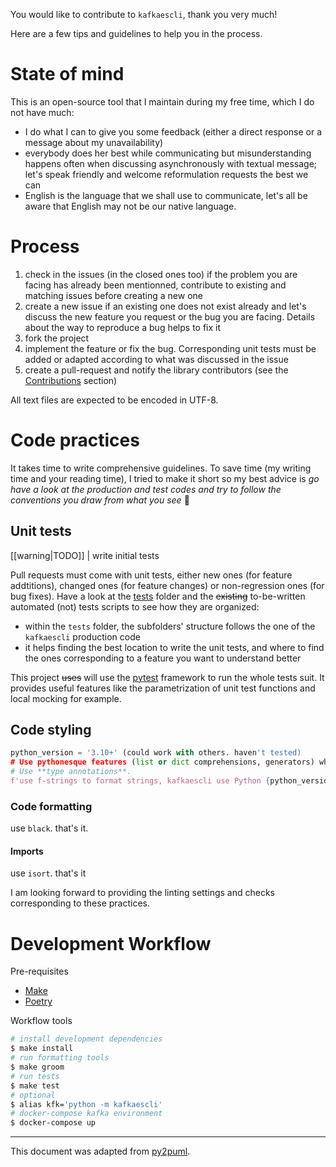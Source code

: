 
You would like to contribute to `kafkaescli`, thank you very much!

Here are a few tips and guidelines to help you in the process.

# State of mind

This is an open-source tool that I maintain during my free time, which I do not have much:

* I do what I can to give you some feedback (either a direct response or a message about my unavailability)
* everybody does her best while communicating but misunderstanding happens often when discussing asynchronously with textual message; let's speak friendly and welcome reformulation requests the best we can
* English is the language that we shall use to communicate, let's all be aware that English may not be our native language.

# Process

1. check in the issues (in the closed ones too) if the problem you are facing has already been mentionned, contribute to existing and matching issues before creating a new one
1. create a new issue if an existing one does not exist already and let's discuss the new feature you request or the bug you are facing.
Details about the way to reproduce a bug helps to fix it
1. fork the project
1. implement the feature or fix the bug.
Corresponding unit tests must be added or adapted according to what was discussed in the issue
1. create a pull-request and notify the library contributors (see the [Contributions](README.md#contributions) section)

All text files are expected to be encoded in UTF-8.

# Code practices

It takes time to write comprehensive guidelines.
To save time (my writing time and your reading time), I tried to make it short so my best advice is _go have a look at the production and test codes and try to follow the conventions you draw from what you see_ 🙂

## Unit tests

[[warning|TODO]]
| write initial tests

Pull requests must come with unit tests, either new ones (for feature addtitions), changed ones (for feature changes) or non-regression ones (for bug fixes).
Have a look at the [tests](tests/) folder and the ~~existing~~ to-be-written automated (not) tests scripts to see how they are organized:

* within the `tests` folder, the subfolders' structure follows the one of the `kafkaescli` production code
* it helps finding the best location to write the unit tests, and where to find the ones corresponding to a feature you want to understand better

This project ~~uses~~ will use the [pytest](https://docs.pytest.org) framework to run the whole tests suit.
It provides useful features like the parametrization of unit test functions and local mocking for example.

## Code styling

``` python
python_version = '3.10+' (could work with others. haven't tested)
# Use pythonesque features (list or dict comprehensions, generators) when possible and relevant.
# Use **type annotations**.
f'use f-strings to format strings, kafkaescli use Python {python_version}'
```

### Code formatting

use `black`. that's it.

#### Imports

use `isort`. that's it

I am looking forward to providing the linting settings and checks corresponding to these practices.

# Development Workflow

Pre-requisites

* [Make](https://www.gnu.org/software/make/)
* [Poetry](https://python-poetry.org/docs/)

Workflow tools

```bash
# install development dependencies
$ make install
# run formatting tools
$ make groom
# run tests
$ make test
# optional
$ alias kfk='python -m kafkaescli'
# docker-compose kafka environment
$ docker-compose up
```

---

This document was adapted from [py2puml](https://github.com/lucsorel/py2puml/).
